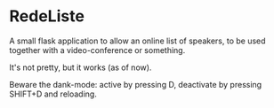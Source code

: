 # RedeListe

A small flask application to allow an online list of speakers, to be used together with a video-conference or something. 

It's not pretty, but it works (as of now).

Beware the dank-mode: active by pressing D, deactivate by pressing SHIFT+D and reloading.